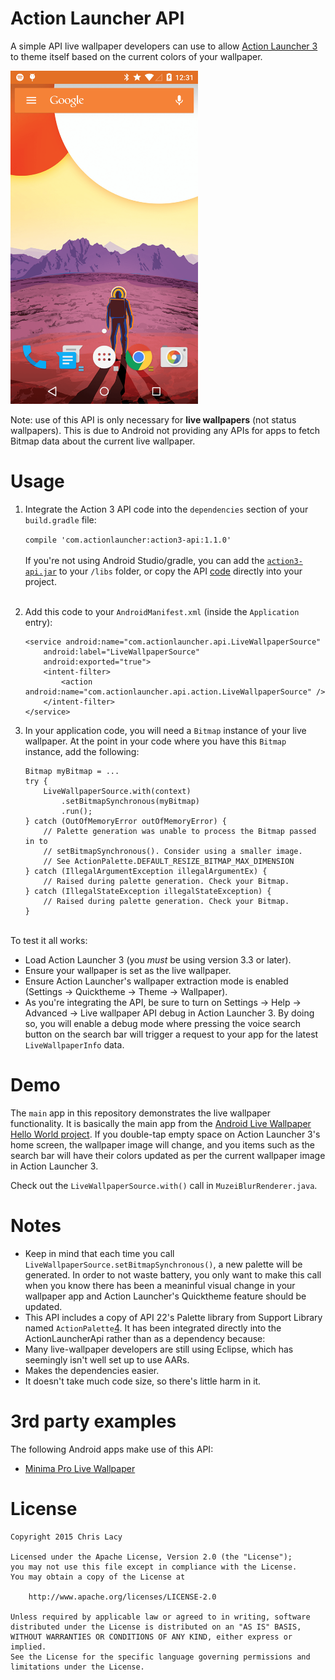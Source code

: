 Action Launcher API
==================================

A simple API live wallpaper developers can use to allow [Action Launcher 3](2) to theme itself based on the current colors of your wallpaper.

<img src="screenshot.png" width="300">

Note: use of this API is only necessary for **live wallpapers** (not status wallpapers). This is due to Android not providing any APIs for apps to fetch Bitmap data about the current live wallpaper.



Usage
=====

1. Integrate the Action 3 API code into the `dependencies` section of your `build.gradle` file:
	
	`compile 'com.actionlauncher:action3-api:1.1.0'`
  <br><br>If you're not using Android Studio/gradle, you can add the [`action3-api.jar`][5] to your `/libs` folder, or copy the API [code][3] directly into your project.<br><br>


2. Add this code to your `AndroidManifest.xml` (inside the `Application` entry):

    ```
    <service android:name="com.actionlauncher.api.LiveWallpaperSource"
        android:label="LiveWallpaperSource"
        android:exported="true">
        <intent-filter>
            <action android:name="com.actionlauncher.api.action.LiveWallpaperSource" />
        </intent-filter>
    </service>
    ```
3. In your application code, you will need a `Bitmap` instance of your live wallpaper. At the point in your code where you have this `Bitmap` instance, add the following:

    ```
    Bitmap myBitmap = ...
    try {
        LiveWallpaperSource.with(context)
            .setBitmapSynchronous(myBitmap)
            .run();
    } catch (OutOfMemoryError outOfMemoryError) {
        // Palette generation was unable to process the Bitmap passed in to
        // setBitmapSynchronous(). Consider using a smaller image.
        // See ActionPalette.DEFAULT_RESIZE_BITMAP_MAX_DIMENSION
    } catch (IllegalArgumentException illegalArgumentEx) {
        // Raised during palette generation. Check your Bitmap.
    } catch (IllegalStateException illegalStateException) {
        // Raised during palette generation. Check your Bitmap.
    }
    ```



<br>To test it all works:
 
 * Load Action Launcher 3 (you *must* be using version 3.3 or later).
* Ensure your wallpaper is set as the live wallpaper.
* Ensure Action Launcher's wallpaper extraction mode is enabled (Settings -> Quicktheme -> Theme -> Wallpaper).
* As you're integrating the API, be sure to turn on Settings -> Help -> Advanced -> Live wallpaper API debug in Action Launcher 3. By doing so, you will enable a debug mode where pressing the voice search button on the search bar will trigger a request to your app for the latest `LiveWallpaperInfo` data.


Demo
====
The `main` app in this repository demonstrates the live wallpaper functionality. It is basically the main app from the [Android Live Wallpaper Hello World project](1). If you double-tap empty space on Action Launcher 3's home screen, the wallpaper image will change, and you items such as the search bar will have their colors updated as per the current wallpaper image in Action Launcher 3.

Check out the `LiveWallpaperSource.with()` call in `MuzeiBlurRenderer.java`.

Notes
=====

* Keep in mind that each time you call `LiveWallpaperSource.setBitmapSynchronous()`, a new palette will be generated. In order to not waste battery, you only want to make this call when you know there has been a meaninful visual change in your wallpaper app and Action Launcher's Quicktheme feature should be updated.
* This API includes a copy of API 22's Palette library from Support Library named `ActionPalette`[4]. It has been integrated directly into the ActionLauncherApi rather than as a dependency because:
 * Many live-wallpaper developers are still using Eclipse, which has seemingly isn't well set up to use AARs.
 * Makes the dependencies easier.
 * It doesn't take much code size, so there's little harm in it.


3rd party examples
==================
The following Android apps make use of this API:

* [Minima Pro Live Wallpaper](https://play.google.com/store/apps/details?id=com.joko.minimapro)



License
=======

    Copyright 2015 Chris Lacy

    Licensed under the Apache License, Version 2.0 (the "License");
    you may not use this file except in compliance with the License.
    You may obtain a copy of the License at

        http://www.apache.org/licenses/LICENSE-2.0

    Unless required by applicable law or agreed to in writing, software
    distributed under the License is distributed on an "AS IS" BASIS,
    WITHOUT WARRANTIES OR CONDITIONS OF ANY KIND, either express or implied.
    See the License for the specific language governing permissions and
    limitations under the License.

[1]: https://github.com/chrislacy/AndroidLiveWallpaperHelloWorld
[2]: https://play.google.com/store/apps/details?id=com.actionlauncher.playstore
[3]: https://github.com/chrislacy/ActionLauncherApi/tree/master/api/src/main/java
[4]: https://github.com/chrislacy/ActionLauncherApi/tree/master/api/src/main/java/com/actionlauncher/api/actionpalette
[5]: https://oss.sonatype.org/content/repositories/releases/com/actionlauncher/action3-api/1.1.0/action3-api-1.1.0.jar